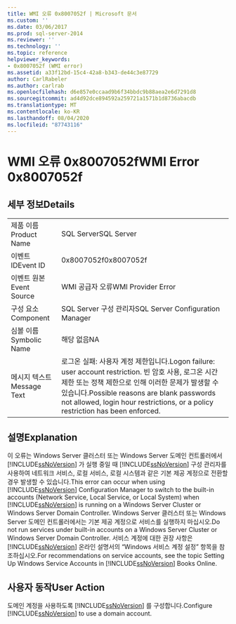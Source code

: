 ```yaml
---
title: WMI 오류 0x8007052f | Microsoft 문서
ms.custom: ''
ms.date: 03/06/2017
ms.prod: sql-server-2014
ms.reviewer: ''
ms.technology: ''
ms.topic: reference
helpviewer_keywords:
- 0x8007052f (WMI error)
ms.assetid: a33f12bd-15c4-42a8-b343-de44c3e87729
author: CarlRabeler
ms.author: carlrab
ms.openlocfilehash: d6e857e0ccaad9b6f34bbdc9b88aea2e6d7291d8
ms.sourcegitcommit: ad4d92dce894592a259721a1571b1d8736abacdb
ms.translationtype: MT
ms.contentlocale: ko-KR
ms.lasthandoff: 08/04/2020
ms.locfileid: "87743116"
---
```

# <a name="wmi-error-0x8007052f"></a><span data-ttu-id="04b40-102">WMI 오류 0x8007052f</span><span class="sxs-lookup"><span data-stu-id="04b40-102">WMI Error 0x8007052f</span></span>
    
## <a name="details"></a><span data-ttu-id="04b40-103">세부 정보</span><span class="sxs-lookup"><span data-stu-id="04b40-103">Details</span></span>  
  
|||  
|-|-|  
|<span data-ttu-id="04b40-104">제품 이름</span><span class="sxs-lookup"><span data-stu-id="04b40-104">Product Name</span></span>|<span data-ttu-id="04b40-105">SQL Server</span><span class="sxs-lookup"><span data-stu-id="04b40-105">SQL Server</span></span>|  
|<span data-ttu-id="04b40-106">이벤트 ID</span><span class="sxs-lookup"><span data-stu-id="04b40-106">Event ID</span></span>|<span data-ttu-id="04b40-107">0x8007052f</span><span class="sxs-lookup"><span data-stu-id="04b40-107">0x8007052f</span></span>|  
|<span data-ttu-id="04b40-108">이벤트 원본</span><span class="sxs-lookup"><span data-stu-id="04b40-108">Event Source</span></span>|<span data-ttu-id="04b40-109">WMI 공급자 오류</span><span class="sxs-lookup"><span data-stu-id="04b40-109">WMI Provider Error</span></span>|  
|<span data-ttu-id="04b40-110">구성 요소</span><span class="sxs-lookup"><span data-stu-id="04b40-110">Component</span></span>|<span data-ttu-id="04b40-111">SQL Server 구성 관리자</span><span class="sxs-lookup"><span data-stu-id="04b40-111">SQL Server Configuration Manager</span></span>|  
|<span data-ttu-id="04b40-112">심볼 이름</span><span class="sxs-lookup"><span data-stu-id="04b40-112">Symbolic Name</span></span>|<span data-ttu-id="04b40-113">해당 없음</span><span class="sxs-lookup"><span data-stu-id="04b40-113">NA</span></span>|  
|<span data-ttu-id="04b40-114">메시지 텍스트</span><span class="sxs-lookup"><span data-stu-id="04b40-114">Message Text</span></span>|<span data-ttu-id="04b40-115">로그온 실패: 사용자 계정 제한입니다.</span><span class="sxs-lookup"><span data-stu-id="04b40-115">Logon failure: user account restriction.</span></span> <span data-ttu-id="04b40-116">빈 암호 사용, 로그온 시간 제한 또는 정책 제한으로 인해 이러한 문제가 발생할 수 있습니다.</span><span class="sxs-lookup"><span data-stu-id="04b40-116">Possible reasons are blank passwords not allowed, login hour restrictions, or a policy restriction has been enforced.</span></span>|  
  
## <a name="explanation"></a><span data-ttu-id="04b40-117">설명</span><span class="sxs-lookup"><span data-stu-id="04b40-117">Explanation</span></span>  
 <span data-ttu-id="04b40-118">이 오류는 Windows Server 클러스터 또는 Windows Server 도메인 컨트롤러에서 [!INCLUDE[ssNoVersion](../includes/ssnoversion-md.md)] 가 실행 중일 때 [!INCLUDE[ssNoVersion](../includes/ssnoversion-md.md)] 구성 관리자를 사용하여 네트워크 서비스, 로컬 서비스, 로컬 시스템과 같은 기본 제공 계정으로 전환할 경우 발생할 수 있습니다.</span><span class="sxs-lookup"><span data-stu-id="04b40-118">This error can occur when using [!INCLUDE[ssNoVersion](../includes/ssnoversion-md.md)] Configuration Manager to switch to the built-in accounts (Network Service, Local Service, or Local System) when [!INCLUDE[ssNoVersion](../includes/ssnoversion-md.md)] is running on a Windows Server Cluster or Windows Server Domain Controller.</span></span> <span data-ttu-id="04b40-119">Windows Server 클러스터 또는 Windows Server 도메인 컨트롤러에서는 기본 제공 계정으로 서비스를 실행하지 마십시오.</span><span class="sxs-lookup"><span data-stu-id="04b40-119">Do not run services under built-in accounts on a Windows Server Cluster or Windows Server Domain Controller.</span></span> <span data-ttu-id="04b40-120">서비스 계정에 대한 권장 사항은 [!INCLUDE[ssNoVersion](../includes/ssnoversion-md.md)] 온라인 설명서의 “Windows 서비스 계정 설정” 항목을 참조하십시오.</span><span class="sxs-lookup"><span data-stu-id="04b40-120">For recommendations on service accounts, see the topic Setting Up Windows Service Accounts in [!INCLUDE[ssNoVersion](../includes/ssnoversion-md.md)] Books Online.</span></span>  
  
## <a name="user-action"></a><span data-ttu-id="04b40-121">사용자 동작</span><span class="sxs-lookup"><span data-stu-id="04b40-121">User Action</span></span>  
 <span data-ttu-id="04b40-122">도메인 계정을 사용하도록 [!INCLUDE[ssNoVersion](../includes/ssnoversion-md.md)] 를 구성합니다.</span><span class="sxs-lookup"><span data-stu-id="04b40-122">Configure [!INCLUDE[ssNoVersion](../includes/ssnoversion-md.md)] to use a domain account.</span></span>  
  
  
